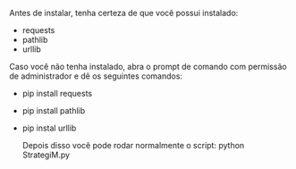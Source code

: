Antes de instalar, tenha certeza de que você possui instalado:

- requests
- pathlib
- urllib

Caso você não tenha instalado, abra o prompt de comando com permissão de administrador e dê os seguintes comandos:

- pip install requests

- pip install pathlib

- pip instal urllib

  Depois disso você pode rodar normalmente o script:
  python StrategiM.py
